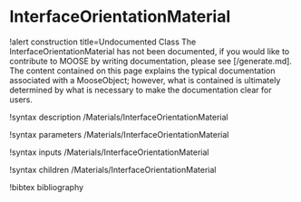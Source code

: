 <!-- MOOSE Documentation Stub: Remove this when content is added. -->

# InterfaceOrientationMaterial

!alert construction title=Undocumented Class
The InterfaceOrientationMaterial has not been documented, if you would like to contribute to MOOSE by
writing documentation, please see [/generate.md]. The content contained on this page explains
the typical documentation associated with a MooseObject; however, what is contained is ultimately
determined by what is necessary to make the documentation clear for users.

!syntax description /Materials/InterfaceOrientationMaterial

!syntax parameters /Materials/InterfaceOrientationMaterial

!syntax inputs /Materials/InterfaceOrientationMaterial

!syntax children /Materials/InterfaceOrientationMaterial

!bibtex bibliography
